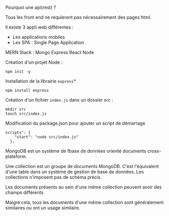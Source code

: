 Pourquoi une api(rest) ?

Tous les front end ne requierent pas nécessairement des pages html.

Il existe 3 appli web différentes : 

- Les applications mobiles 
- Les SPA : Single Page Application

MERN Stack : Mongo Express React Node


Création d'un projet Node : 

```
npm init -y
```

Installation de la librairie `express`*

```
npm install express
```

Création d'un fichier `index.js` dans un dossier src : 

```
mkdir src
touch src/index.js
```

Modification du package.json pour ajouter un script de démarrage

```
scripts": {
    "start": "node src/index.js"
  },
```

MongoDB est un système de fbase de données orienté documents cross-plateform.

Une collection est un groupe de documents MongoDB. C'est l'équivalent d'une table dans un système de gestion de base de données. Les collections n'imposent pas de schéma précis.

Les documents présents au sein d'une même collection peuvent avoir des champs différents

Malgré cela, tous les documents d'une même collection sont généralement similaires ou ont un usage similaire.

